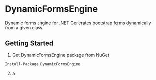 # DynamicFormsEngine
Dynamic forms engine for .NET
Generates bootstrap forms dynamically from a given class.

## Getting Started

1. Get DynamicFormsEngine package from NuGet
```
Install-Package DynamicFormsEngine
```

2. a
